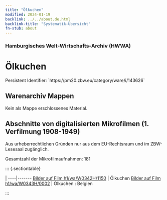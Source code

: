 ```yaml
---
title: "Ölkuchen"
modified: 2024-01-19
backlink: ../../about.de.html
backlink-title: "Systematik-Übersicht"
fn-stub: about
---
```


### Hamburgisches Welt-Wirtschafts-Archiv (HWWA)

# Ölkuchen

<div class="hint">Persistent Identifier: `https://pm20.zbw.eu/category/ware/i/143626`</div>







## Warenarchiv Mappen





Kein als Mappe erschlossenes Material.



<a id="filmsections" />

## Abschnitte von digitalisierten Mikrofilmen (1. Verfilmung 1908-1949)

<p>Aus urheberrechtlichen Gründen nur aus dem EU-Rechtsraum und im ZBW-Lesesaal zugänglich.</p>


<p>Gesamtzahl der Mikrofilmaufnahmen: 181</p>





::: {.sectiontable}

 | 
----|-------
<a class="btn" href="https://pm20.zbw.eu/film/h1/wa/W0342H/1150" rel="nofollow">Bilder auf Film h1/wa/W0342H/1150</a> | Ölkuchen
<a class="btn" href="https://pm20.zbw.eu/film/h1/wa/W0343H/0002" rel="nofollow">Bilder auf Film h1/wa/W0343H/0002</a> | Ölkuchen : Belgien


:::
















